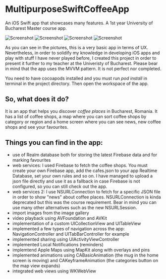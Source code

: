 # MultipurposeSwiftCoffeeApp
An iOS Swift app that showcases many features. A 1st year University of Bucharest Master course app.

![Screenshot](images/1.png)
![Screenshot](images/2.png)
![Screenshot](images/3.png)
![Screenshot](images/4.png)


As you can see in the pictures, this is a very basic app in terms of UX. Nevertheless, in order to solidify my knowledge in developing iOS apps and play with stuff I have never played before, I created this project in order to present it further to my teacher at the Univeristy of Bucharest. Please bear in mind that the app uses the MVVM pattern. It is not perfect nor completed.

You need to have cocoapods installed and you must run *pod install* in terminal in the project directory. Then open the workspace of the app.

## So, what does it do? 

It is an app that helps you discover *coffee places* in Bucharest, Romania. It has a list of coffee shops, a map where you can sort coffee shops by category or region and a home screen where you can see news, new coffee shops and see your favourites. 

## Things you can find in the app:

* use of Realm database both for storing the latest Firebase data and for marking favourites
* web services: I used Firebase to fetch the coffee shops. You must create your own Firebase app, add the cafes.json to your app Realtime Database, set your own rules and so on. I have managed to upload a json file directly and use it as a fallback in case Firebase is not configured, so you can still check out the app. 
* web services 2: I use NSURLConnection to fetch for a specific JSON file in order to show "news" about coffee places. NSURLConnection is kinda deprecated but this was the course requirement. Bear in mind you can use many other alternatives such as the new NSURLSession.
* import images from the image gallery
* video playback using AVFoundation and AVKit
* implementation of a custom UICollectionView and UITableView
* implemented a few types of navigation across the app: NavigationController and UITabBarController for example
* implemented sharing using UIActivityViewController
* implemented Local Notifications (reminders)
* implemtend Apple Maps using MapKit along with overlays and pins
* implemented animations using CABasicAnimation (the mug in the home screen is moving) and CAKeyframeAnimation (the categories button on the map view expands)
* integrated web views using WKWebView
